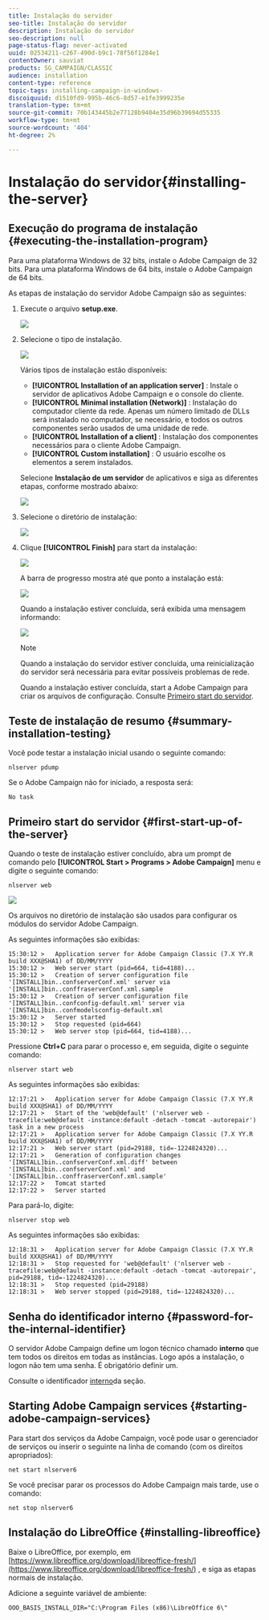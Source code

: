 ```yaml
---
title: Instalação do servidor
seo-title: Instalação do servidor
description: Instalação do servidor
seo-description: null
page-status-flag: never-activated
uuid: 02534211-c267-490d-b9c1-78f56f1284e1
contentOwner: sauviat
products: SG_CAMPAIGN/CLASSIC
audience: installation
content-type: reference
topic-tags: installing-campaign-in-windows-
discoiquuid: d1510fd9-995b-46c6-8d57-e1fe3999235e
translation-type: tm+mt
source-git-commit: 70b143445b2e77128b9404e35d96b39694d55335
workflow-type: tm+mt
source-wordcount: '404'
ht-degree: 2%

---
```



# Instalação do servidor{#installing-the-server}

## Execução do programa de instalação {#executing-the-installation-program}

Para uma plataforma Windows de 32 bits, instale o Adobe Campaign de 32 bits. Para uma plataforma Windows de 64 bits, instale o Adobe Campaign de 64 bits.

As etapas de instalação do servidor Adobe Campaign são as seguintes:

1. Execute o arquivo **setup.exe**.

   ![](assets/s_ncs_install_installer_01.png)

1. Selecione o tipo de instalação.

   ![](assets/s_ncs_install_installer_01a.png)

   Vários tipos de instalação estão disponíveis:

   * **[!UICONTROL Installation of an application server]** : Instale o servidor de aplicativos Adobe Campaign e o console do cliente.
   * **[!UICONTROL Minimal installation (Network)]** : Instalação do computador cliente da rede. Apenas um número limitado de DLLs será instalado no computador, se necessário, e todos os outros componentes serão usados de uma unidade de rede.
   * **[!UICONTROL Installation of a client]** : Instalação dos componentes necessários para o cliente Adobe Campaign.
   * **[!UICONTROL Custom installation]** : O usuário escolhe os elementos a serem instalados.

   Selecione **Instalação de um servidor** de aplicativos e siga as diferentes etapas, conforme mostrado abaixo:

   ![](assets/s_ncs_install_installer_02.png)

1. Selecione o diretório de instalação:

   ![](assets/s_ncs_install_installer_03.png)

1. Clique **[!UICONTROL Finish]** para start da instalação:

   ![](assets/s_ncs_install_installer_04.png)

   A barra de progresso mostra até que ponto a instalação está:

   ![](assets/s_ncs_install_installer_05.png)

   Quando a instalação estiver concluída, será exibida uma mensagem informando:

   ![](assets/s_ncs_install_installer_06.png)

   >[!NOTE]
   >
   >Quando a instalação do servidor estiver concluída, uma reinicialização do servidor será necessária para evitar possíveis problemas de rede.

   Quando a instalação estiver concluída, start a Adobe Campaign para criar os arquivos de configuração. Consulte [Primeiro start do servidor](#first-start-up-of-the-server).

## Teste de instalação de resumo {#summary-installation-testing}

Você pode testar a instalação inicial usando o seguinte comando:

```
nlserver pdump
```

Se o Adobe Campaign não for iniciado, a resposta será:

```
No task
```

## Primeiro start do servidor {#first-start-up-of-the-server}

Quando o teste de instalação estiver concluído, abra um prompt de comando pelo **[!UICONTROL Start > Programs > Adobe Campaign]** menu e digite o seguinte comando:

```
nlserver web
```

![](assets/s_ncs_install_cmd_nlserverweb.png)

Os arquivos no diretório de instalação são usados para configurar os módulos do servidor Adobe Campaign.

As seguintes informações são exibidas:

```
15:30:12 >   Application server for Adobe Campaign Classic (7.X YY.R build XXX@SHA1) of DD/MM/YYYY
15:30:12 >   Web server start (pid=664, tid=4188)...
15:30:12 >   Creation of server configuration file '[INSTALL]bin..confserverConf.xml' server via '[INSTALL]bin..conffraserverConf.xml.sample
15:30:12 >   Creation of server configuration file '[INSTALL]bin..confconfig-default.xml' server via '[INSTALL]bin..confmodelsconfig-default.xml
15:30:12 >   Server started
15:30:12 >   Stop requested (pid=664)
15:30:12 >   Web server stop (pid=664, tid=4188)...
```

Pressione **Ctrl+C** para parar o processo e, em seguida, digite o seguinte comando:

```
nlserver start web
```

As seguintes informações são exibidas:

```
12:17:21 >   Application server for Adobe Campaign Classic (7.X YY.R build XXX@SHA1) of DD/MM/YYYY
12:17:21 >   Start of the 'web@default' ('nlserver web -tracefile:web@default -instance:default -detach -tomcat -autorepair') task in a new process 
12:17:21 >   Application server for Adobe Campaign Classic (7.X YY.R build XXX@SHA1) of DD/MM/YYYY
12:17:21 >   Web server start (pid=29188, tid=-1224824320)...
12:17:21 >   Generation of configuration changes '[INSTALL]bin..confserverConf.xml.diff' between '[INSTALL]bin..confserverConf.xml' and '[INSTALL]bin..conffraserverConf.xml.sample'
12:17:22 >   Tomcat started
12:17:22 >   Server started
```

Para pará-lo, digite:

```
nlserver stop web
```

As seguintes informações são exibidas:

```
12:18:31 >   Application server for Adobe Campaign Classic (7.X YY.R build XXX@SHA1) of DD/MM/YYYY
12:18:31 >   Stop requested for 'web@default' ('nlserver web -tracefile:web@default -instance:default -detach -tomcat -autorepair', pid=29188, tid=-1224824320)...
12:18:31 >   Stop requested (pid=29188)
12:18:31 >   Web server stopped (pid=29188, tid=-1224824320)...
```

## Senha do identificador interno {#password-for-the-internal-identifier}

O servidor Adobe Campaign define um logon técnico chamado **interno** que tem todos os direitos em todas as instâncias. Logo após a instalação, o logon não tem uma senha. É obrigatório definir um.

Consulte o identificador [interno](../../installation/using/campaign-server-configuration.md#internal-identifier)da seção.

## Starting Adobe Campaign services {#starting-adobe-campaign-services}

Para start dos serviços da Adobe Campaign, você pode usar o gerenciador de serviços ou inserir o seguinte na linha de comando (com os direitos apropriados):

```
net start nlserver6
```

Se você precisar parar os processos do Adobe Campaign mais tarde, use o comando:

```
net stop nlserver6
```

## Instalação do LibreOffice {#installing-libreoffice}

Baixe o LibreOffice, por exemplo, em [https://www.libreoffice.org/download/libreoffice-fresh/](https://www.libreoffice.org/download/libreoffice-fresh/) , e siga as etapas normais de instalação.

Adicione a seguinte variável de ambiente:

```
OOO_BASIS_INSTALL_DIR="C:\Program Files (x86)\LibreOffice 6\"
```

